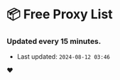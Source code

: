 # :package: Free Proxy List
### Updated every 15 minutes.

- Last updated: `2024-08-12 03:46`

:heart:
